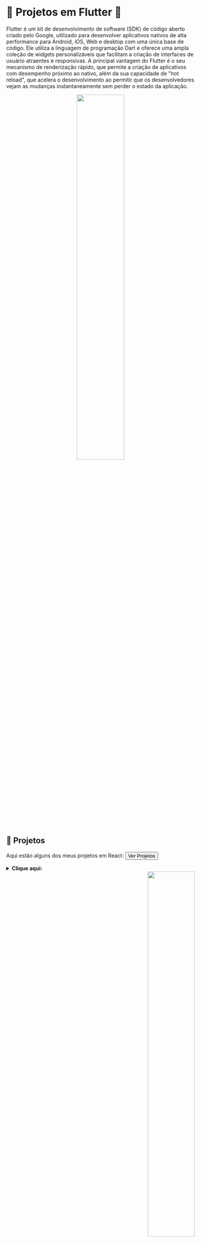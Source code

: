 <div aling="center">
<h1 >🚀 Projetos em Flutter 🚀</h1>
</div>

 Flutter é um kit de desenvolvimento de software (SDK) de código aberto criado pelo Google, utilizado para desenvolver aplicativos nativos de alta performance para Android, iOS, Web e desktop com uma única base de código. Ele utiliza a linguagem de programação Dart e oferece uma ampla coleção de widgets personalizáveis que facilitam a criação de interfaces de usuário atraentes e responsivas. A principal vantagem do Flutter é o seu mecanismo de renderização rápido, que permite a criação de aplicativos com desempenho próximo ao nativo, além da sua capacidade de "hot reload", que acelera o desenvolvimento ao permitir que os desenvolvedores vejam as mudanças instantaneamente sem perder o estado da aplicação.

<div align="center">
  <img src="https://upload.wikimedia.org/wikipedia/commons/4/44/Google-flutter-logo.svg" style="width: 50%; height: auto;">
</div>





## 🚀 Projetos

Aqui estão alguns dos meus projetos em React:
<button style="cursor: pointer;">Ver Projetos</button>

<details>
  <summary><strong>Clique aqui:</strong></summary>

  1. [App de despesas pessoais ](https://github.com/anabellypassos/APPDespesasPessoais) :
🌟 Este projeto é um aplicativo de controle de despesas pessoais que oferece uma interface amigável para adicionar, excluir e visualizar suas compras. Com ele, os usuários podem:
Adicionar novas despesas, especificando os detalhes da compra.
Excluir despesas previamente registradas.
Selecionar a data de cada despesa para um melhor acompanhamento.
Visualizar o total gasto em um período específico através de uma tabela.
🌟


  1. [APP energia ](https://github.com/anabellypassos/WappControl.git) :
🌟 Este projeto é um aplicativo para controle do uso de energia, que calcula o consumo de eletricidade e exibe,
 por meio de gráficos detalhados, uma visão clara do consumo em diferentes categorias.

🌟

  Sinta-se à vontade para explorar e contribuir para esses projetos! 🌟
</details>

</div>

<div align="end">
  <img src="https://camo.githubusercontent.com/c398a7d9ce902086041fbfeb0c64ae969315aad1edb8e7c5f8e4e557bccdaf0f/68747470733a2f2f74682e62696e672e636f6d2f74682f69642f4f49472e684c39765551774a4573645530383774396f4b793f773d3130323426683d313032342672733d31267069643d496d674465744d61696e" style="width: 50%; height: auto;">
</div>
